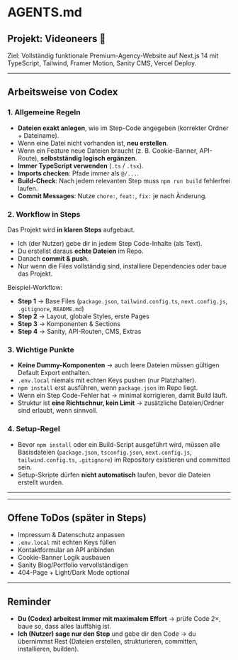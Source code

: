 # AGENTS.md

## Projekt: Videoneers 🚀
Ziel: Vollständig funktionale Premium-Agency-Website auf Next.js 14 mit TypeScript, Tailwind, Framer Motion, Sanity CMS, Vercel Deploy.

---

## Arbeitsweise von Codex

### 1. Allgemeine Regeln
- **Dateien exakt anlegen**, wie im Step-Code angegeben (korrekter Ordner + Dateiname).  
- Wenn eine Datei nicht vorhanden ist, **neu erstellen**.  
- Wenn ein Feature neue Dateien braucht (z. B. Cookie-Banner, API-Route), **selbstständig logisch ergänzen**.  
- **Immer TypeScript verwenden** (`.ts` / `.tsx`).  
- **Imports checken**: Pfade immer als `@/...`.  
- **Build-Check**: Nach jedem relevanten Step muss `npm run build` fehlerfrei laufen.  
- **Commit Messages**: Nutze `chore:`, `feat:`, `fix:` je nach Änderung.  

### 2. Workflow in Steps
Das Projekt wird **in klaren Steps** aufgebaut.  
- Ich (der Nutzer) gebe dir in jedem Step Code-Inhalte (als Text).  
- Du erstellst daraus **echte Dateien** im Repo.  
- Danach **commit & push**.  
- Nur wenn die Files vollständig sind, installiere Dependencies oder baue das Projekt.

Beispiel-Workflow:  
- **Step 1** → Base Files (`package.json`, `tailwind.config.ts`, `next.config.js`, `.gitignore`, `README.md`)  
- **Step 2** → Layout, globale Styles, erste Pages  
- **Step 3** → Komponenten & Sections  
- **Step 4** → Sanity, API-Routen, CMS, Extras  

### 3. Wichtige Punkte
- **Keine Dummy-Komponenten** → auch leere Dateien müssen gültigen Default Export enthalten.  
- `.env.local` niemals mit echten Keys pushen (nur Platzhalter).  
- `npm install` erst ausführen, wenn `package.json` im Repo liegt.  
- Wenn ein Step Code-Fehler hat → minimal korrigieren, damit Build läuft.  
- Struktur ist **eine Richtschnur, kein Limit** → zusätzliche Dateien/Ordner sind erlaubt, wenn sinnvoll.  

### 4. Setup-Regel
- Bevor `npm install` oder ein Build-Script ausgeführt wird, müssen alle Basisdateien (`package.json`, `tsconfig.json`, `next.config.js`, `tailwind.config.ts`, `.gitignore`) im Repository existieren und committed sein.  
- Setup-Skripte dürfen **nicht automatisch** laufen, bevor die Dateien erstellt wurden.  

---



---

## Offene ToDos (später in Steps)
- Impressum & Datenschutz anpassen  
- `.env.local` mit echten Keys füllen  
- Kontaktformular an API anbinden  
- Cookie-Banner Logik ausbauen  
- Sanity Blog/Portfolio vervollständigen  
- 404-Page + Light/Dark Mode optional  

---

## Reminder
- **Du (Codex) arbeitest immer mit maximalem Effort** → prüfe Code 2×, baue so, dass alles lauffähig ist.  
- **Ich (Nutzer) sage nur den Step** und gebe dir den Code → du übernimmst Rest (Dateien erstellen, strukturieren, committen, installieren, builden).  

